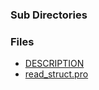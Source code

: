 ### Sub Directories ###
### Files ###
  * [DESCRIPTION](http://code.google.com/p/sdssidl/source/browse/trunk/pro/fileio/DESCRIPTION)
  * [read\_struct.pro](http://code.google.com/p/sdssidl/source/browse/trunk/pro/fileio/read_struct.pro)